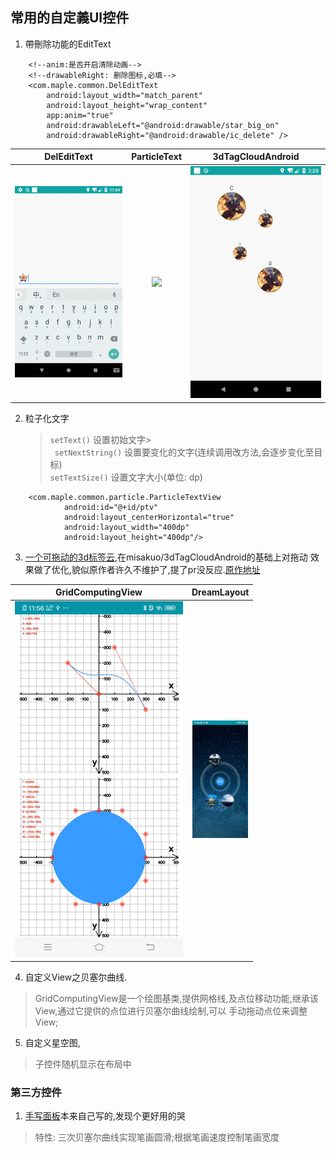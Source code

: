 ## 常用的自定義UI控件

1. 帶刪除功能的EditText
    
```
    <!--anim:是否开启清除动画-->
    <!--drawableRight: 删除图标,必填-->
    <com.maple.common.DelEditText
        android:layout_width="match_parent"
        android:layout_height="wrap_content"
        app:anim="true" 
        android:drawableLeft="@android:drawable/star_big_on"
        android:drawableRight="@android:drawable/ic_delete" />
```

| DelEditText | ParticleText | 3dTagCloudAndroid|
| :--: | :--: | :--: |
| ![](./screenshot/delEdittext.gif)  | ![](./screenshot/particle.gif)|![](./screenshot/3d.gif)

2. 粒子化文字
    > `setText()` 设置初始文字><br/>
     ` setNextString()` 设置要变化的文字(连续调用改方法,会逐步变化至目标) <br/>
     `setTextSize()` 设置文字大小(单位: dp)
    
```
    <com.maple.common.particle.ParticleTextView
            android:id="@+id/ptv"
            android:layout_centerHorizontal="true"
            android:layout_width="400dp"
            android:layout_height="400dp"/>
```
3. [一个可拖动的3d标签云](https://github.com/wangfengye/3dTagCloudAndroid),在misakuo/3dTagCloudAndroid的基础上对拖动
效果做了优化,貌似原作者许久不维护了,提了pr没反应.[原作地址](https://github.com/misakuo/3dTagCloudAndroid)

| GridComputingView |DreamLayout|
| :--: | :--: |
| ![](./screenshot/brx.gif)  |  ![](./screenshot/woniu.gif) |

4. 自定义View之贝塞尔曲线.
> GridComputingView是一个绘图基类,提供网格线,及点位移动功能,继承该View,通过它提供的点位进行贝塞尔曲线绘制,可以
手动拖动点位来调整View;

5. 自定义星空图,
> 子控件随机显示在布局中

### 第三方控件
1. [手写面板](https://github.com/gcacace/android-signaturepad)本来自己写的,发现个更好用的哭
> 特性: 三次贝塞尔曲线实现笔画圆滑;根据笔画速度控制笔画宽度
